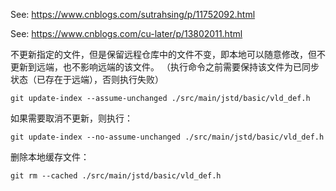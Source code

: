 See: https://www.cnblogs.com/sutrahsing/p/11752092.html

See: https://www.cnblogs.com/cu-later/p/13802011.html

不更新指定的文件，但是保留远程仓库中的文件不变，即本地可以随意修改，但不更新到远端，也不影响远端的该文件。
（执行命令之前需要保持该文件为已同步状态（已存在于远端），否则执行失败）

	git update-index --assume-unchanged ./src/main/jstd/basic/vld_def.h

如果需要取消不更新，则执行：

	git update-index --no-assume-unchanged ./src/main/jstd/basic/vld_def.h

删除本地缓存文件：

	git rm --cached ./src/main/jstd/basic/vld_def.h
